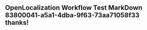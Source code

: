 <properties
ms.topic="hero-topic1"
ms.test1="hero-topic"
ms.test2="test"/>

## OpenLocalization Workflow Test MarkDown 83800041-a5a1-4dba-9f63-73aa71058f33 thanks!

